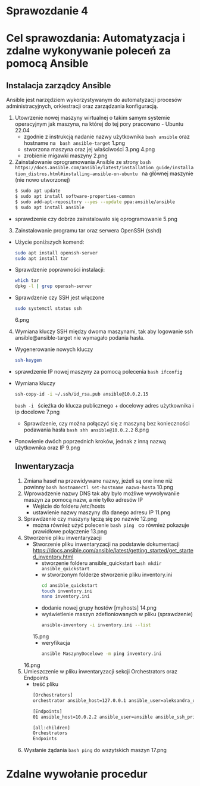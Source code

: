 # Sprawozdanie 4
# Cel sprawozdania: Automatyzacja i zdalne wykonywanie poleceń za pomocą Ansible

## Instalacja zarządcy Ansible
Ansible jest narzędziem wykorzystywanym do automatyzacji procesów administracyjnych, orkiestracji oraz zarządzania konfiguracją. 
1. Utowrzenie nowej maszyny wirtualnej o takim samym systemie operacyjnym jak maszyna, na której do tej pory pracowano - Ubuntu 22.04
   - zgodnie z instrukcją nadanie nazwy użytkownika ```bash ansible``` oraz hostname na ``` bash ansible-target```
     1.png
   - stworzona maszyna oraz jej właściwości
     3.png
     4.png
   - zrobienie migawki maszyny
     2.png
2. Zainstalowanie oprogramowania Ansible ze strony ```bash https://docs.ansible.com/ansible/latest/installation_guide/installation_distros.html#installing-ansible-on-ubuntu ``` 
   na głównej maszynie (nie nowo utworzonej)
   ```bash
   $ sudo apt update
   $ sudo apt install software-properties-common
   $ sudo add-apt-repository --yes --update ppa:ansible/ansible
   $ sudo apt install ansible
   ```
  - sprawdzenie czy dobrze zainstalowało się oprogramowanie
    5.png
3. Zainstalowanie programu tar oraz serwera OpenSSH (sshd)
  - Użycie poniższych komend:
    ``` bash
    sudo apt install openssh-server
    sudo apt install tar
    ```
  - Sprawdzenie poprawności instalacji:
    ``` bash
    which tar
    dpkg -l | grep openssh-server
    ```
  - Sprawdzenie czy SSH jest włączone
    ``` bash
    sudo systemctl status ssh
    ```
    6.png
4. Wymiana kluczy SSH między dwoma maszynami, tak aby logowanie ssh ansible@ansible-target nie wymagało podania hasła.
  - Wygenerowanie nowych kluczy
    ```bash
    ssh-keygen
    ```
  - sprawdzenie IP nowej maszyny za pomocą polecenia ```bash ifconfig ``` 
  - Wymiana kluczy
      
    ```bash
    ssh-copy-id -i ~/.ssh/id_rsa.pub ansible@10.0.2.15
    ```
    ```bash -i ``` ścieżka do klucza publicznego + docelowy adres użytkownika i ip docelowe
    7.png
    - Sprawdzenie, czy można połączyć się z maszyną bez konieczności podawania hasła
      `` bash shh ansible@10.0.2.2 ``
    8.png
  - Ponowienie dwóch poprzednich kroków, jednak z inną nazwą użytkownika oraz IP
    9.png

    ## Inwentaryzacja
    1. Zmiana haseł na przewidywane nazwy, jeżeli są one inne niż powinny
      ``` bash hostnamectl set-hostname nazwa-hosta ```
      10.png
    2. Wprowadzenie nazwy DNS tak aby było możliwe wywoływaniie maszyn za pomocą nazw, a nie tylko adresów IP
        - Wejście do folderu /etc/hosts
        - ustawienie nazwy maszyny dla danego adresu IP
      11.png
    3. Sprawdzenie czy maszyny łączą się po nazwie
      12.png
       - można również użyć polecenie ```bash ping ``` co również pokazuje prawidłowe połączenie
       13.png
    4. Stworzenie pliku inwentaryzacji
       - Stworzenie pliku inwentaryzacji na podstawie dokumentacji https://docs.ansible.com/ansible/latest/getting_started/get_started_inventory.html
         - stworzenie folderu ansible_quickstart ```bash mkdir ansible_quickstart```
         - w stworzonym folderze stworzenie pliku inventory.ini
           ```bash
           cd ansible_quickstart
           touch inventory.ini
           nano inventory.ini
            ```
          - dodanie nowej grupy hostów [myhosts]
         14.png
         - wyświetlenie maszyn zdefioniowanych w pliku (sprawdzenie)
           ```bash
           ansible-inventory -i inventory.ini --list
           ```
         15.png
         - weryfikacja
           ```bash
           ansible MaszynyDocelowe -m ping inventory.ini
           ```
        16.png
      5. Umieszczenie w pliku inwentaryzacji sekcji Orchestrators oraz Endpoints
         - treść pliku
           ```bash
           [Orchestrators]
           orchestrator ansible_host=127.0.0.1 ansible_user=aleksandra_o ansible_ssh_private_key_file=/home/aleksandra_o/.ssh/id_rsa

           [Endpoints]
           01 ansible_host=10.0.2.2 ansible_user=ansible ansible_ssh_private_key_file=/home/aleksandra_o/.ssh/id_rsa

           [all:children]
           Orchestrators
           Endpoints
           ```
      6. Wysłanie żądania ```bash ping``` do wszytskich maszyn
    17.png

# Zdalne wywołanie procedur
           
